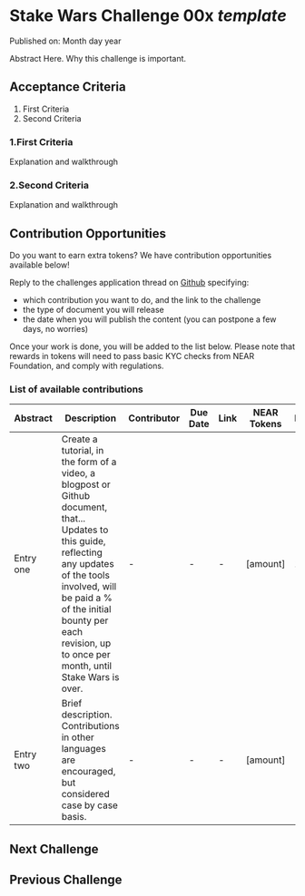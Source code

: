 # Stake Wars Challenge 00x _template_
Published on: Month day year

Abstract Here.
Why this challenge is important.

## Acceptance Criteria

1. First Criteria
2. Second Criteria

### 1.First Criteria
Explanation and walkthrough

### 2.Second Criteria
Explanation and walkthrough


## Contribution Opportunities

Do you want to earn extra tokens? We have contribution opportunities available below! 

Reply to the challenges application thread on [Github](https://github.com/nearprotocol/stakewars/issues/350) specifying:
- which contribution you want to do, and the link to the challenge
- the type of document you will release
- the date when you will publish the content (you can postpone a few days, no worries)

Once your work is done, you will be added to the list below. Please note that rewards in tokens will need to pass basic KYC checks from NEAR Foundation, and comply with regulations.

### List of available contributions

| Abstract | Description                    | Contributor | Due Date | Link | NEAR Tokens | Maintenance | Language |
| -------- | ------------------------------ | ----------- | -------- | ---- | ----------- | --- | ---- |
| Entry one | Create a tutorial, in the form of a video, a blogpost or Github document, that... Updates to this guide, reflecting any updates of the tools involved, will be paid a % of the initial bounty per each revision, up to once per month, until Stake Wars is over. | - | - | - | [amount] | 10% | CN |
| Entry two | Brief description. Contributions in other languages are encouraged, but considered case by case basis.| - | - | - | [amount] | - x% | US |


## Next Challenge


## Previous Challenge

